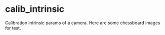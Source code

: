 # calib_intrinsic
Calibration intrinsic params of a camera. Here are some chessboard images for test.
